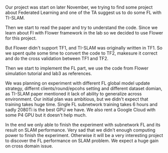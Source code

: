 Our project was start on later November, we trying to find some project about Federated Learning and 
one of the TA suggest us to do some FL with TI-SLAM. 

Then we start to read the paper and try to understand the code. Since we learn about
Fl with Flower framework in the lab so we decided to use Flower for this project.

But Flower didn't support TF1, and TI-SLAM was originally written in TF1.
So we spent quite some time to convert the code to TF2, makesure it correct 
and do the cross validation between TF1 and TF2.

Then we start to implement the FL part, we use the code from Flower simulation tutorial
and lab3 as references. 

We was planning on experiment with different FL global model update strategy, 
differnt clients/round/epcohs setting and different dataset domian, as TI-SLAM paper 
mentioned it lack of ability to generalize across environment. Our initial plan was
ambitious, but we didn't expect that training takes huge time. Single FL subnetwork
training takes 6 hours and sadly 2080Ti is the best GPU we have. We also rent a Google Cloud
with some P4 GPU but it doesn't help much.

In the end we only able to finish the experiment with subnetwork FL and its result on
SLAM performance. Very sad that we didn't enough computing power to finish the experiment. Otherwise
it will be a very interesting project to discover the FL performance on SLAM problem. 
We expect a huge gain on cross domain issue.